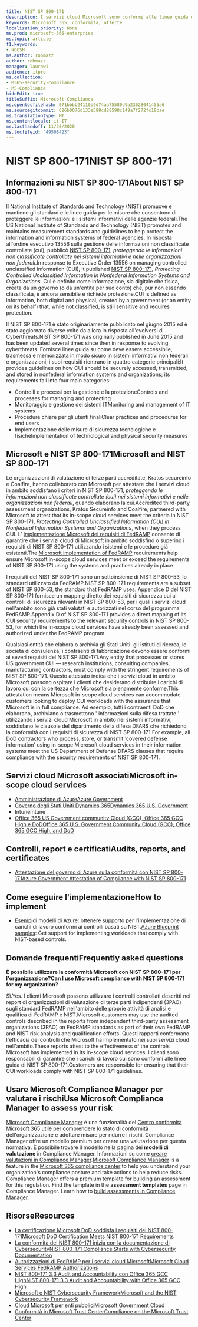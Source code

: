 ```yaml
---
title: NIST SP 800-171
description: I servizi cloud Microsoft sono conformi alle linee guida di NIST SP 800-171 per proteggere le informazioni non classificate controllate in sistemi informativi non federali.
keywords: Microsoft 365, conformità, offerte
localization_priority: None
ms.prod: microsoft-365-enterprise
ms.topic: article
f1.keywords:
- NOCSH
ms.author: robmazz
author: robmazz
manager: laurawi
audience: itpro
ms.collection:
- M365-security-compliance
- MS-Compliance
hideEdit: true
titleSuffix: Microsoft Compliance
ms.openlocfilehash: 071bbbb24110b9d74aa75580d9a23628041455a6
ms.sourcegitcommit: 626b0076d133e588cd28598c149a7f272fc18bae
ms.translationtype: MT
ms.contentlocale: it-IT
ms.lasthandoff: 11/30/2020
ms.locfileid: "49508423"
---
```

# <a name="nist-sp-800-171"></a><span data-ttu-id="e3772-104">NIST SP 800-171</span><span class="sxs-lookup"><span data-stu-id="e3772-104">NIST SP 800-171</span></span>

## <a name="about-nist-sp-800-171"></a><span data-ttu-id="e3772-105">Informazioni su NIST SP 800-171</span><span class="sxs-lookup"><span data-stu-id="e3772-105">About NIST SP 800-171</span></span>

<span data-ttu-id="e3772-106">Il National Institute of Standards and Technology (NIST) promuove e mantiene gli standard e le linee guida per le misure che consentono di proteggere le informazioni e i sistemi informativi delle agenzie federali.</span><span class="sxs-lookup"><span data-stu-id="e3772-106">The US National Institute of Standards and Technology (NIST) promotes and maintains measurement standards and guidelines to help protect the information and information systems of federal agencies.</span></span> <span data-ttu-id="e3772-107">In risposta all'ordine esecutivo 13556 sulla gestione delle informazioni non classificate controllate (cui), pubblicò [NIST SP 800-171](https://csrc.nist.gov/publications/detail/sp/800-171/rev-1/final), *proteggendo le informazioni non classificate controllate nei sistemi informativi e nelle organizzazioni non federali*.</span><span class="sxs-lookup"><span data-stu-id="e3772-107">In response to Executive Order 13556 on managing controlled unclassified information (CUI), it published [NIST SP 800-171](https://csrc.nist.gov/publications/detail/sp/800-171/rev-1/final), *Protecting Controlled Unclassified Information In Nonfederal Information Systems and Organizations*.</span></span> <span data-ttu-id="e3772-108">Cui è definito come informazione, sia digitale che fisica, creata da un governo (o da un'entità per suo conto) che, pur non essendo classificata, è ancora sensibile e richiede protezione.</span><span class="sxs-lookup"><span data-stu-id="e3772-108">CUI is defined as information, both digital and physical, created by a government (or an entity on its behalf) that, while not classified, is still sensitive and requires protection.</span></span>

<span data-ttu-id="e3772-109">Il NIST SP 800-171 è stato originariamente pubblicato nel giugno 2015 ed è stato aggiornato diverse volte da allora in risposta all'evolversi di Cyberthreats.</span><span class="sxs-lookup"><span data-stu-id="e3772-109">NIST SP 800-171 was originally published in June 2015 and has been updated several times since then in response to evolving cyberthreats.</span></span> <span data-ttu-id="e3772-110">Fornisce linee guida su come deve essere accessibile, trasmessa e memorizzata in modo sicuro in sistemi informativi non federali e organizzazioni; i suoi requisiti rientrano in quattro categorie principali:</span><span class="sxs-lookup"><span data-stu-id="e3772-110">It provides guidelines on how CUI should be securely accessed, transmitted, and stored in nonfederal information systems and organizations; its requirements fall into four main categories:</span></span>

- <span data-ttu-id="e3772-111">Controlli e processi per la gestione e la protezione</span><span class="sxs-lookup"><span data-stu-id="e3772-111">Controls and processes for managing and protecting</span></span>
- <span data-ttu-id="e3772-112">Monitoraggio e gestione dei sistemi IT</span><span class="sxs-lookup"><span data-stu-id="e3772-112">Monitoring and management of IT systems</span></span>
- <span data-ttu-id="e3772-113">Procedure chiare per gli utenti finali</span><span class="sxs-lookup"><span data-stu-id="e3772-113">Clear practices and procedures for end users</span></span>
- <span data-ttu-id="e3772-114">Implementazione delle misure di sicurezza tecnologiche e fisiche</span><span class="sxs-lookup"><span data-stu-id="e3772-114">Implementation of technological and physical security measures</span></span>

## <a name="microsoft-and-nist-sp-800-171"></a><span data-ttu-id="e3772-115">Microsoft e NIST SP 800-171</span><span class="sxs-lookup"><span data-stu-id="e3772-115">Microsoft and NIST SP 800-171</span></span>

<span data-ttu-id="e3772-116">Le organizzazioni di valutazione di terze parti accreditate, Kratos secureinfo e Coalfire, hanno collaborato con Microsoft per attestare che i servizi cloud in ambito soddisfano i criteri in NIST SP 800-171, *proteggendo le informazioni non classificate controllate (cui) nei sistemi informativi e nelle organizzazioni non federali*, quando elaborano la cui.</span><span class="sxs-lookup"><span data-stu-id="e3772-116">Accredited third-party assessment organizations, Kratos Secureinfo and Coalfire, partnered with Microsoft to attest that its in-scope cloud services meet the criteria in NIST SP 800-171, *Protecting Controlled Unclassified Information (CUI) in Nonfederal Information Systems and Organizations*, when they process CUI.</span></span> <span data-ttu-id="e3772-117">L' [implementazione Microsoft dei requisiti di FedRAMP](offering-fedramp.md) consente di garantire che i servizi cloud di Microsoft in ambito soddisfino o superino i requisiti di NIST SP 800-171 utilizzando i sistemi e le procedure già esistenti.</span><span class="sxs-lookup"><span data-stu-id="e3772-117">The [Microsoft implementation of FedRAMP](offering-fedramp.md) requirements help ensure Microsoft in-scope cloud services meet or exceed the requirements of NIST SP 800-171 using the systems and practices already in place.</span></span>

<span data-ttu-id="e3772-118">I requisiti del NIST SP 800-171 sono un sottoinsieme di NIST SP 800-53, lo standard utilizzato da FedRAMP.</span><span class="sxs-lookup"><span data-stu-id="e3772-118">NIST SP 800-171 requirements are a subset of NIST SP 800-53, the standard that FedRAMP uses.</span></span> <span data-ttu-id="e3772-119">Appendice D del NIST SP 800-171 fornisce un mapping diretto dei requisiti di sicurezza cui ai controlli di sicurezza rilevanti in NIST SP 800-53, per i quali i servizi cloud nell'ambito sono già stati valutati e autorizzati nel corso del programma FedRAMP.</span><span class="sxs-lookup"><span data-stu-id="e3772-119">Appendix D of NIST SP 800-171 provides a direct mapping of its CUI security requirements to the relevant security controls in NIST SP 800-53, for which the in-scope cloud services have already been assessed and authorized under the FedRAMP program.</span></span>

<span data-ttu-id="e3772-120">Qualsiasi entità che elabora o archivia gli Stati Uniti: gli istituti di ricerca, le società di consulenza, i contraenti di fabbricazione devono essere conformi ai severi requisiti del NIST SP 800-171.</span><span class="sxs-lookup"><span data-stu-id="e3772-120">Any entity that processes or stores US government CUI — research institutions, consulting companies, manufacturing contractors, must comply with the stringent requirements of NIST SP 800-171.</span></span> <span data-ttu-id="e3772-121">Questo attestato indica che i servizi cloud in ambito Microsoft possono ospitare i clienti che desiderano distribuire i carichi di lavoro cui con la certezza che Microsoft sia pienamente conforme.</span><span class="sxs-lookup"><span data-stu-id="e3772-121">This attestation means Microsoft in-scope cloud services can accommodate customers looking to deploy CUI workloads with the assurance that Microsoft is in full compliance.</span></span> <span data-ttu-id="e3772-122">Ad esempio, tutti i contraenti DoD che elaborano, archiviano o trasmettono ' informazioni sulla difesa trattate ' utilizzando i servizi cloud Microsoft in ambito nei sistemi informativi, soddisfano le clausole del dipartimento della difesa DFARS che richiedono la conformità con i requisiti di sicurezza di NIST SP 800-171.</span><span class="sxs-lookup"><span data-stu-id="e3772-122">For example, all DoD contractors who process, store, or transmit 'covered defense information' using in-scope Microsoft cloud services in their information systems meet the US Department of Defense DFARS clauses that require compliance with the security requirements of NIST SP 800-171.</span></span>

## <a name="microsoft-in-scope-cloud-services"></a><span data-ttu-id="e3772-123">Servizi cloud Microsoft associati</span><span class="sxs-lookup"><span data-stu-id="e3772-123">Microsoft in-scope cloud services</span></span>

- [<span data-ttu-id="e3772-124">Amministrazione di Azure</span><span class="sxs-lookup"><span data-stu-id="e3772-124">Azure Government</span></span>](https://aka.ms/AzureCompliance)
- [<span data-ttu-id="e3772-125">Governo degli Stati Uniti Dynamics 365</span><span class="sxs-lookup"><span data-stu-id="e3772-125">Dynamics 365 U.S. Government</span></span>](https://aka.ms/d365-compliance-list)
- <span data-ttu-id="e3772-126">Intune</span><span class="sxs-lookup"><span data-stu-id="e3772-126">Intune</span></span>
- [<span data-ttu-id="e3772-127">Office 365 US Government community Cloud (GCC), Office 365 GCC High e DoD</span><span class="sxs-lookup"><span data-stu-id="e3772-127">Office 365 U.S. Government Community Cloud (GCC), Office 365 GCC High, and DoD</span></span>](https://aka.ms/o365-compliance-framework)

## <a name="audits-reports-and-certificates"></a><span data-ttu-id="e3772-128">Controlli, report e certificati</span><span class="sxs-lookup"><span data-stu-id="e3772-128">Audits, reports, and certificates</span></span>

- [<span data-ttu-id="e3772-129">Attestazione del governo di Azure sulla conformità con NIST SP 800-171</span><span class="sxs-lookup"><span data-stu-id="e3772-129">Azure Government Attestation of Compliance with NIST SP 800-171</span></span>](https://aka.ms/Azure-NIST-800-171)

## <a name="how-to-implement"></a><span data-ttu-id="e3772-130">Come eseguire l'implementazione</span><span class="sxs-lookup"><span data-stu-id="e3772-130">How to implement</span></span>

- <span data-ttu-id="e3772-131">[Esempi](https://docs.microsoft.com/azure/governance/blueprints/samples/)di modelli di Azure: ottenere supporto per l'implementazione di carichi di lavoro conformi ai controlli basati su NIST.</span><span class="sxs-lookup"><span data-stu-id="e3772-131">[Azure Blueprint samples](https://docs.microsoft.com/azure/governance/blueprints/samples/): Get support for implementing workloads that comply with NIST-based controls.</span></span>

## <a name="frequently-asked-questions"></a><span data-ttu-id="e3772-132">Domande frequenti</span><span class="sxs-lookup"><span data-stu-id="e3772-132">Frequently asked questions</span></span>

<span data-ttu-id="e3772-133">**È possibile utilizzare la conformità Microsoft con NIST SP 800-171 per l'organizzazione?**</span><span class="sxs-lookup"><span data-stu-id="e3772-133">**Can I use Microsoft compliance with NIST SP 800-171 for my organization?**</span></span>

<span data-ttu-id="e3772-134">Sì.</span><span class="sxs-lookup"><span data-stu-id="e3772-134">Yes.</span></span> <span data-ttu-id="e3772-135">I clienti Microsoft possono utilizzare i controlli controllati descritti nei report di organizzazioni di valutazione di terze parti indipendenti (3PAO) sugli standard FedRAMP nell'ambito delle proprie attività di analisi e qualifica di FedRAMP e NIST.</span><span class="sxs-lookup"><span data-stu-id="e3772-135">Microsoft customers may use the audited controls described in the reports from independent third-party assessment organizations (3PAO) on FedRAMP standards as part of their own FedRAMP and NIST risk analysis and qualification efforts.</span></span> <span data-ttu-id="e3772-136">Questi rapporti confermano l'efficacia dei controlli che Microsoft ha implementato nei suoi servizi cloud nell'ambito.</span><span class="sxs-lookup"><span data-stu-id="e3772-136">These reports attest to the effectiveness of the controls Microsoft has implemented in its in-scope cloud services.</span></span> <span data-ttu-id="e3772-137">I clienti sono responsabili di garantire che i carichi di lavoro cui sono conformi alle linee guida di NIST SP 800-171.</span><span class="sxs-lookup"><span data-stu-id="e3772-137">Customers are responsible for ensuring that their CUI workloads comply with NIST SP 800-171 guidelines.</span></span>

## <a name="use-microsoft-compliance-manager-to-assess-your-risk"></a><span data-ttu-id="e3772-138">Usare Microsoft Compliance Manager per valutare i rischi</span><span class="sxs-lookup"><span data-stu-id="e3772-138">Use Microsoft Compliance Manager to assess your risk</span></span>

<span data-ttu-id="e3772-p107">[Microsoft Compliance Manager](https://docs.microsoft.com/microsoft-365/compliance/compliance-manager) è una funzionalità del [Centro conformità Microsoft 365](https://docs.microsoft.com/microsoft-365/compliance/microsoft-365-compliance-center) utile per comprendere lo stato di conformità dell'organizzazione e adottare misure per ridurre i rischi. Compliance Manager offre un modello premium per creare una valutazione per questa normativa. È possibile trovare il modello nella pagina dei **modelli di valutazione** in Compliance Manager. Informazioni su come [creare valutazioni in Compliance Manager](https://docs.microsoft.com/microsoft-365/compliance/compliance-manager-assessments).</span><span class="sxs-lookup"><span data-stu-id="e3772-p107">[Microsoft Compliance Manager](https://docs.microsoft.com/microsoft-365/compliance/compliance-manager) is a feature in the [Microsoft 365 compliance center](https://docs.microsoft.com/microsoft-365/compliance/microsoft-365-compliance-center) to help you understand your organization's compliance posture and take actions to help reduce risks. Compliance Manager offers a premium template for building an assessment for this regulation. Find the template in the **assessment templates** page in Compliance Manager. Learn how to [build assessments in Compliance Manager](https://docs.microsoft.com/microsoft-365/compliance/compliance-manager-assessments).</span></span>

## <a name="resources"></a><span data-ttu-id="e3772-143">Risorse</span><span class="sxs-lookup"><span data-stu-id="e3772-143">Resources</span></span>

- [<span data-ttu-id="e3772-144">La certificazione Microsoft DoD soddisfa i requisiti del NIST 800-171</span><span class="sxs-lookup"><span data-stu-id="e3772-144">Microsoft DoD Certification Meets NIST 800-171 Requirements</span></span>](offering-DoD-DISA-L2-L4-L5.md)
- [<span data-ttu-id="e3772-145">La conformità del NIST 800-171 inizia con la documentazione di Cybersecurity</span><span class="sxs-lookup"><span data-stu-id="e3772-145">NIST 800-171 Compliance Starts with Cybersecurity Documentation</span></span>](https://www.nist800171.com/)
- [<span data-ttu-id="e3772-146">Autorizzazioni di FedRAMP per i servizi cloud Microsoft</span><span class="sxs-lookup"><span data-stu-id="e3772-146">Microsoft Cloud Services FedRAMP Authorizations</span></span>](https://marketplace.fedramp.gov/index.html?status=Compliant&sort=productName#/products)
- [<span data-ttu-id="e3772-147">NIST 800-171 3,3 Audit and Accountability con Office 365 GCC High</span><span class="sxs-lookup"><span data-stu-id="e3772-147">NIST 800-171 3.3 Audit and Accountability with Office 365 GCC High</span></span>](https://info.summit7systems.com/blog/nist-3.3-audit-and-accountability-with-office-365)
- [<span data-ttu-id="e3772-148">Microsoft e NIST Cybersecurity Framework</span><span class="sxs-lookup"><span data-stu-id="e3772-148">Microsoft and the NIST Cybersecurity Framework</span></span>](offering-nist-csf.md)
- [<span data-ttu-id="e3772-149">Cloud Microsoft per enti pubblici</span><span class="sxs-lookup"><span data-stu-id="e3772-149">Microsoft Government Cloud</span></span>](https://www.microsoft.com/enterprise/government)
- [<span data-ttu-id="e3772-150">Conformità in Microsoft Trust Center</span><span class="sxs-lookup"><span data-stu-id="e3772-150">Compliance on the Microsoft Trust Center</span></span>](https://www.microsoft.com/trust-center/compliance/compliance-overview)
